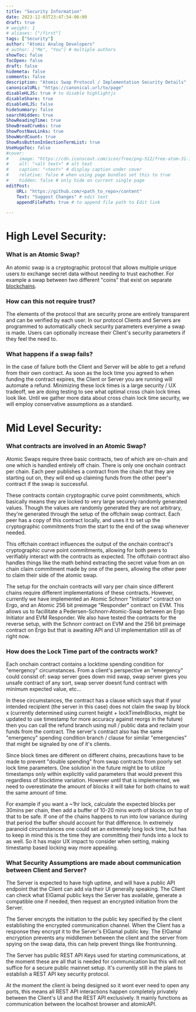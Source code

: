 ```yaml
---
title: "Security Information"
date: 2023-12-03T23:47:54-06:00
draft: true
# weight: 1
# aliases: ["/first"]
tags: ["Security"]
author: "Atomic Analog Developers"
# author: ["Me", "You"] # multiple authors
showToc: false
TocOpen: false
draft: false
hidemeta: false
comments: false
description: "Atomic Swap Protocol / Implementation Security Details"
canonicalURL: "https://canonical.url/to/page"
disableHLJS: true # to disable highlightjs
disableShare: true
disableHLJS: false
hideSummary: false
searchHidden: true
ShowReadingTime: true
ShowBreadCrumbs: true
ShowPostNavLinks: true
ShowWordCount: true
ShowRssButtonInSectionTermList: true
UseHugoToc: false
#cover:
#    image: "https://cdn.iconscout.com/icon/free/png-512/free-atom-31-117013.png?f=avif&w=512&h=512" # image path/url
#    alt: "<alt text>" # alt text
#    caption: "<text>" # display caption under cover
#    relative: false # when using page bundles set this to true
#    hidden: false # only hide on current single page
editPost:
    URL: "https://github.com/<path_to_repo>/content"
    Text: "Suggest Changes" # edit text
    appendFilePath: true # to append file path to Edit link

---
```


# High Level Security:

### What is an Atomic Swap?

An atomic swap is a cryptographic protocol that allows multiple unique users to exchange secret data without needing to trust eachother.
For example a swap between two different "coins" that exist on separate [blockchains](https://en.bitcoin.it/wiki/Block_chain).

### How can this not require trust?

The elements of the protocol that are security prone are entirely transparent and can be verified by each user.
In our protocol Clients and Servers are programmed to automatically check security parameters everyime a swap is made.
Users can optionally increase their Client's security parameters if they feel the need to.

### What happens if a swap fails?

In the case of failure both the Client and Server will be able to get a refund from their own contract.
As soon as the lock time you agreed to when funding the contract expires, the Client or Server you are running will automate a refund.
Minimizing these lock times is a large security / UX tradeoff, we are doing testing to see what optimal cross chain lock times look like.
Until we gather more data about cross chain lock time security, we will employ conservative assumptions as a standard.


# Mid Level Security:

### What contracts are involved in an Atomic Swap?

Atomic Swaps require three basic contracts, two of which are on-chain and one which is handled entirely off chain. 
There is only one onchain contract per chain. 
Each peer publishes a contract from the chain that they are starting out on, they will end up claiming funds from the other peer's contract if the swap is successful. 

These contracts contain cryptographic curve point commitments, which basically means they are locked to very large securely randomly generated values. 
Though the values are randomly generated they are not arbitrary, they're generated through the setup of the offchain swap contract. 
Each peer has a copy of this contract locally, and uses it to set up the cryptographic commitments from the start to the end of the swap whenever needed.
 
This offchain contract influences the output of the onchain contract's cryptographic curve point commitments, allowing for both peers to verifiably interact with the contracts as expected. 
The offchain contract also handles things like the math behind extracting the secret value from an on chain claim commitment made by one of the peers, allowing the other peer to claim their side of the atomic swap. 

The setup for the onchain contracts will vary per chain since different chains require different implementations of these contracts.
However, currently we have implemented an Atomic Schnorr "Initiator" contract on Ergo, and an Atomic 256 bit preimage "Responder" contract on EVM. 
This allows us to facillitate a Pedersen-Schnorr-Atomic-Swap between an Ergo Initiator and EVM Responder.
We also have tested the contracts for the reverse setup, with the Schnorr contract on EVM and the 256 bit preimage contract on Ergo but that is awaiting API and UI implementation still as of right now.

### How does the Lock Time part of the contracts work?

Each onchain contract contains a locktime spending condition for "emergency" circumstances. 
From a client's perspective an "emergency" could consist of: swap server goes down mid swap, swap server gives you unsafe contract of any sort, swap server doesnt fund contract with minimum expected value, etc...

In these circumstances, the contract has a clause which says that if your intended recipient (the server in this case) does not claim the swap by block x (currently determined using current height + lockTimeInBlocks, might be updated to use timestamp for more accuracy against reorgs in the future) then you can call the refund branch using null / public data and reclaim your funds from the contract. 
The server's contract also has the same "emergency" spending condition branch / clause for similar "emergencies" that might be signaled by one of it's clients.

Since block times are different on different chains, precautions have to be made to prevent "double spending" from swap contracts from poorly set lock time parameters. One solution in the future might be to utilize timestamps only within explicitly valid parameters that would prevent this regardless of blocktime variation. 
However until that is implemented, we need to overestimate the amount of blocks it will take for both chains to wait the same amount of time.

For example if you want a ~1hr lock, calculate the expected blocks per 30mins per chain, then add a buffer of 10-20 mins worth of blocks on top of that to be safe. 
If one of the chains happens to run into low variance during that period the buffer should account for that difference. 
In extremely paranoid circumstances one could set an extremely long lock time, but has to keep in mind this is the time they are committing their funds into a lock to as well. 
So it has major UX impact to consider when setting, making timestamp based locking way more appealing.

### What Security Assumptions are made about communication between Client and Server?

The Server is expected to have high uptime, and will have a public API endpoint that the Client can add via their UI generally speaking. 
The Client can check what ElGamal public keys the Server has available, generate a compatible one if needed, then request an encrypted initiation from the Server. 

The Server encrypts the initiation to the public key specified by the client establishing the encrypted communication channel. 
When the Client has a response they encrypt it to the Server's ElGamal public key.
The ElGamal encryption prevents any middlemen between the client and the server from spying on the swap data, this can help prevent things like frontrunning.

The Server has public REST API Keys used for starting communications, at the moment these are all that is needed for communication but this will not suffice for a secure public mainnet setup. 
It's currently still in the plans to establish a REST API key security protocol.

At the moment the client is being designed so it wont ever need to open any ports, this means all REST API interactions happen completely privately between the Client's UI and the REST API exclusively. It mainly functions as communication between the localhost browser and atomicAPI.

